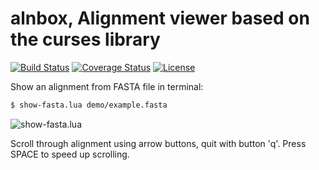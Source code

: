 # alnbox, Alignment viewer based on the curses library

[![Build Status](https://travis-ci.org/starius/alnbox.png?branch=master)](https://travis-ci.org/starius/alnbox)
[![Coverage Status](https://coveralls.io/repos/starius/alnbox/badge.png?branch=master)](https://coveralls.io/r/starius/alnbox?branch=master)
[![License](http://img.shields.io/badge/License-MIT-brightgreen.png)](LICENSE)

Show an alignment from FASTA file in terminal:

```bash
$ show-fasta.lua demo/example.fasta
```

![show-fasta.lua](http://i.imgur.com/AE0E4lf.png)

Scroll through alignment using arrow buttons,
quit with button 'q'. Press SPACE to speed up scrolling.

